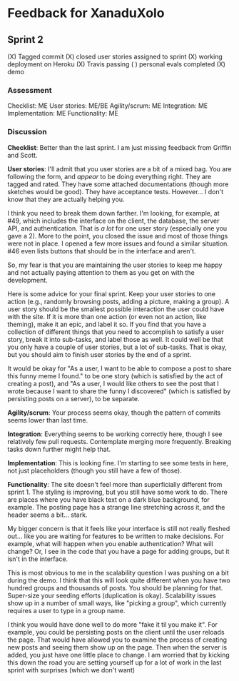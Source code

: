 # Feedback for XanaduXolo

## Sprint 2

(X) Tagged commit
(X) closed user stories assigned to sprint
(X) working deployment on Heroku
(X) Travis passing
( ) personal evals completed
(X) demo

### Assessment

Checklist: ME
User stories: ME/BE
Agility/scrum: ME
Integration: ME
Implementation: ME
Functionality: ME

### Discussion

**Checklist**: Better than the last sprint. I am just missing feedback from Griffin and Scott.

**User stories**:
I'll admit that you user stories are a bit of a mixed bag. You are following the form, and _appear_ to be doing everything right. They are tagged and rated. They have some attached documentations (though more sketches would be good). They have acceptance tests. However... I don't know that they are actually helping you.

I think you need to break them down farther. I'm looking, for example, at #49, which includes the interface on the client, the database, the server API, and authentication. That is _a lot_ for one user story (especially one you gave a 2). More to the point, you closed the issue and most of those things were not in place. I opened a few more issues and found a similar situation. #46 even lists buttons that should be in the interface and aren't.

So, my fear is that you are maintaining the user stories to keep me happy and not actually paying attention to them as you get on with the development.

Here is some advice for your final sprint. Keep your user stories to one action (e.g., randomly browsing posts, adding a picture, making a group). A user story should be the smallest possible interaction the user could have with the site. If it is more than one action (or even not an action, like theming), make it an epic, and label it so. If you find that you have a collection of different things that you need to accomplish to satisfy a user story, break it into sub-tasks, and label those as well. It could well be that you only have a couple of user stories, but a lot of sub-tasks. That is okay, but you should aim to finish user stories by the end of a sprint.

It would be okay for "As a user, I want to be able to compose a post to share this funny meme I found." to be one story (which is satisfied by the act of creating a post), and "As a user, I would like others to see the post that I wrote because I want to share the funny I discovered" (which is satisfied by persisting posts on a server), to be separate.

**Agility/scrum**: Your process seems okay, though the pattern of commits seems lower than last time.

**Integration**: Everything seems to be working correctly here, though I see relatively few pull requests. Contemplate merging more frequently. Breaking tasks down further might help that.

**Implementation**: This is looking fine. I'm starting to see some tests in here, not just placeholders (though you still have a few of those).

**Functionality**:
The site doesn't feel more than superficially different from sprint 1. The styling is improving, but you still have some work to do. There are places where you have black text on a dark blue background, for example. The posting page has a strange line stretching across it, and the header seems a bit... stark.

My bigger concern is that it feels like your interface is still not really fleshed out... like you are waiting for features to be written to make decisions. For example, what will happen when you enable authentication? What will change? Or, I see in the code that you have a page for adding groups, but it isn't in the interface.

This is most obvious to me in the scalability question I was pushing on a bit during the demo. I think that this will look quite different when you have two hundred groups and thousands of posts. You should be planning for that. Super-size your seeding efforts (duplication is okay). Scalability issues show up in a number of small ways, like "picking a group", which currently requires a user to type in a group name.

I think you would have done well to do more "fake it til you make it". For example, you could be persisting posts on the client until the user reloads the page. That would have allowed you to examine the process of creating new posts and seeing them show up on the page. Then when the server is added, you just have one little place to change. I am worried that by kicking this down the road you are setting yourself up for a lot of work in the last sprint with surprises (which we don't want)
